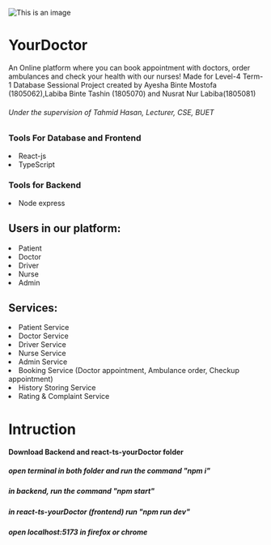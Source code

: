 ![This is an image](![image](https://github.com/ayeshathoi/yourDoctor-408-Sessional/assets/79919256/fb041ee5-968c-47f6-aa92-eef4a47cd4d0)
)

# YourDoctor
  An Online platform where you can book appointment with doctors, order ambulances and check your health with our nurses!
  Made for Level-4 Term-1 Database Sessional Project created by  Ayesha Binte Mostofa (1805062),Labiba Binte Tashin (1805070) and Nusrat Nur Labiba(1805081) 
 ###### Under the supervision of Tahmid Hasan, Lecturer, CSE, BUET

### Tools For Database and Frontend
<li>React-js</li>
<li>TypeScript</li>

### Tools for Backend 
<li>Node express</li>

<h2> Users in our platform: </h2>
<li> Patient </li>
<li> Doctor </li>
<li> Driver </li>
<li> Nurse  </li>
<li> Admin </li>


<h2> Services: </h2>
<li> Patient Service </li>
<li> Doctor Service </li>
<li> Driver Service </li>
<li> Nurse  Service </li>
<li> Admin Service </li>
<li> Booking Service (Doctor appointment, Ambulance order, Checkup appointment) </li>
<li> History Storing Service </li>
<li> Rating & Complaint Service </li>



# Intruction

#### Download Backend and react-ts-yourDoctor folder
##### open terminal in both folder and run the command "npm i"

##### in backend, run the command "npm start"
##### in react-ts-yourDoctor (frontend) run "npm run dev"
##### open localhost:5173 in firefox or chrome
